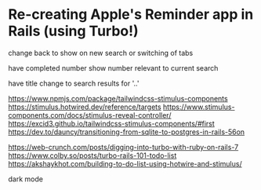 # Re-creating Apple's Reminder app in Rails (using Turbo!)

<!-- Citations
https://web-crunch.com/posts/turbo-charged-real-time-search-ruby-on-rails-7
https://www.colby.so/posts/turbo-rails-101-todo-list
-->

change back to show on new search or switching of tabs

have completed number show number relevant to current search

have title change to search results for '..'


https://www.npmjs.com/package/tailwindcss-stimulus-components
https://stimulus.hotwired.dev/reference/targets
https://www.stimulus-components.com/docs/stimulus-reveal-controller/
https://excid3.github.io/tailwindcss-stimulus-components/#first
https://dev.to/dauncy/transitioning-from-sqlite-to-postgres-in-rails-56on

https://web-crunch.com/posts/digging-into-turbo-with-ruby-on-rails-7
https://www.colby.so/posts/turbo-rails-101-todo-list
https://akshaykhot.com/building-to-do-list-using-hotwire-and-stimulus/

dark mode